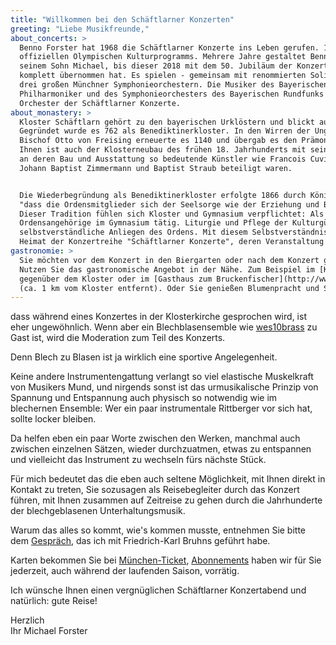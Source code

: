 ```yaml
---
title: "Willkommen bei den Schäftlarner Konzerten"
greeting: "Liebe Musikfreunde,"
about_concerts: >
  Benno Forster hat 1968 die Schäftlarner Konzerte ins Leben gerufen. 1972 war die Konzertreihe Teil des 
  offiziellen Olympischen Kulturprogramms. Mehrere Jahre gestaltet Benno Forster das Programm zusammen mit 
  seinem Sohn Michael, bis dieser 2018 mit dem 50. Jubiläum der Konzertreihe die künstlerische Leitung 
  komplett übernommen hat. Es spielen - gemeinsam mit renommierten Solisten - Instrumentalisten aus den 
  drei großen Münchner Symphonieorchestern. Die Musiker des Bayerischen Staatsorchesters, der Münchner 
  Philharmoniker und des Symphonieorchesters des Bayerischen Rundfunks bilden seit Jahren das traditionelle 
  Orchester der Schäftlarner Konzerte.
about_monastery: >
  Kloster Schäftlarn gehört zu den bayerischen Urklöstern und blickt auf eine lange Geschichte zurück. 
  Gegründet wurde es 762 als Benediktinerkloster. In den Wirren der Ungarnkriege im 10. Jahrhundert ging es unter. 
  Bischof Otto von Freising erneuerte es 1140 und übergab es den Prämonstratensern, die es bis zur Säkularisation 1803 führten. 
  Ihnen ist auch der Klosterneubau des frühen 18. Jahrhunderts mit seiner hervorragenden Rokokokirche zu verdanken, 
  an deren Bau und Ausstattung so bedeutende Künstler wie Francois Cuvillies, Johann Michael Fischer, 
  Johann Baptist Zimmermann und Baptist Straub beteiligt waren.


  Die Wiederbegründung als Benediktinerkloster erfolgte 1866 durch König Ludwig I. mit dem Auftrag, 
  "dass die Ordensmitglieder sich der Seelsorge wie der Erziehung und Bildung der Jugend widmen sollen". 
  Dieser Tradition fühlen sich Kloster und Gymnasium verpflichtet: Als Lehrer und Präfekten sind auch 
  Ordensangehörige im Gymnasium tätig. Liturgie und Pflege der Kulturgüter und der Natur sind darüber hinaus 
  selbstverständliche Anliegen des Ordens. Mit diesem Selbstverständnis ist Kloster Schäftlarn die ideale 
  Heimat der Konzertreihe "Schäftlarner Konzerte", deren Veranstaltung ab 2021 der Verein Schäftlarner Konzerte e.V. übernommen hat.
gastronomie: >
  Sie möchten vor dem Konzert in den Biergarten oder nach dem Konzert gut Essen gehen? 
  Nutzen Sie das gastronomische Angebot in der Nähe. Zum Beispiel im [Kosterbräu Stüberl](http://www.klosterbraeustueberl-schaeftlarn.de/) 
  gegenüber dem Kloster oder im [Gasthaus zum Bruckenfischer](http://www.bruckenfischer.de/) an der Isar 
  (ca. 1 km vom Kloster entfernt). Oder Sie genießen Blumenpracht und Springbrunnen im Prälatengarten.
---
```


dass während eines Konzertes in der Klosterkirche gesprochen wird, ist eher ungewöhnlich. Wenn aber ein Blechblasensemble wie [wes10brass](/programm/2025/#collapse3) zu Gast ist, wird die Moderation zum Teil des Konzerts.

Denn Blech zu Blasen ist ja wirklich eine sportive Angelegenheit.

Keine andere Instrumentengattung verlangt so viel elastische Muskelkraft von Musikers Mund, und nirgends sonst ist das urmusikalische Prinzip von Spannung und Entspannung auch physisch so notwendig wie im blechernen Ensemble: Wer ein paar instrumentale Rittberger vor sich hat, sollte locker bleiben.

Da helfen eben ein paar Worte zwischen den Werken, manchmal auch zwischen einzelnen Sätzen, wieder durchzuatmen, etwas zu entspannen und vielleicht das Instrument zu wechseln fürs nächste Stück.

Für mich bedeutet das die eben auch seltene Möglichkeit, mit Ihnen direkt in Kontakt zu treten, Sie sozusagen als Reisebegleiter durch das Konzert führen, mit Ihnen zusammen auf Zeitreise zu gehen durch die Jahrhunderte der blechgeblasenen Unterhaltungsmusik.

Warum das alles so kommt, wie's kommen musste, entnehmen Sie bitte dem [Gespräch](/interview-michael-forster-wes10brass/), das ich mit Friedrich-Karl Bruhns geführt habe.

Karten bekommen Sie bei [München-Ticket](https://www.muenchenticket.de/event/schaeftlarner-konzerte-2025-31548/), [Abonnements](mailto:kontakt@schaeftlarner-konzerte.de?subject=Abonnementbestellung) haben wir für Sie jederzeit, auch während der laufenden Saison, vorrätig.

Ich wünsche Ihnen einen vergnüglichen Schäftlarner Konzertabend und natürlich: gute Reise!

Herzlich  
Ihr Michael Forster
